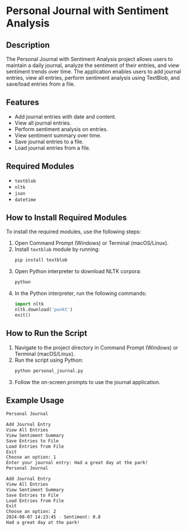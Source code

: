 # Personal Journal with Sentiment Analysis

## Description

The Personal Journal with Sentiment Analysis project allows users to maintain a daily journal, analyze the sentiment of their entries, and view sentiment trends over time. The application enables users to add journal entries, view all entries, perform sentiment analysis using TextBlob, and save/load entries from a file.

## Features

- Add journal entries with date and content.
- View all journal entries.
- Perform sentiment analysis on entries.
- View sentiment summary over time.
- Save journal entries to a file.
- Load journal entries from a file.

## Required Modules
- `textblob`
- `nltk`
- `json`
- `datetime`

## How to Install Required Modules
To install the required modules, use the following steps:

1. Open Command Prompt (Windows) or Terminal (macOS/Linux).
2. Install `textblob` module by running:
    ```sh
    pip install textblob
    ```
3. Open Python interpreter to download NLTK corpora:
    ```sh
    python
    ```
4. In the Python interpreter, run the following commands:
    ```python
    import nltk
    nltk.download('punkt')
    exit()
    ```

## How to Run the Script
1. Navigate to the project directory in Command Prompt (Windows) or Terminal (macOS/Linux).
2. Run the script using Python:
    ```sh
    python personal_journal.py
    ```
3. Follow the on-screen prompts to use the journal application.

## Example Usage
```sh 
Personal Journal

Add Journal Entry
View All Entries
View Sentiment Summary
Save Entries to File
Load Entries from File
Exit
Choose an option: 1
Enter your journal entry: Had a great day at the park!
Personal Journal

Add Journal Entry
View All Entries
View Sentiment Summary
Save Entries to File
Load Entries from File
Exit
Choose an option: 2
2024-08-07 14:23:45 - Sentiment: 0.8
Had a great day at the park!

```
